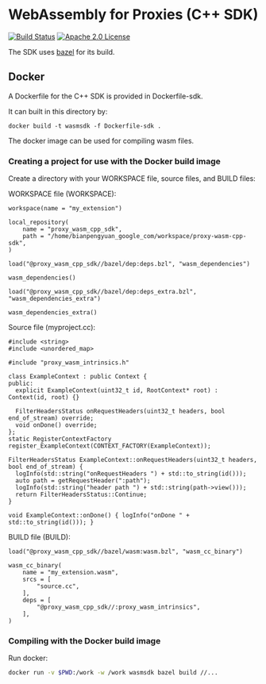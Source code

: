 # WebAssembly for Proxies (C++ SDK)

[![Build Status][build-badge]][build-link]
[![Apache 2.0 License][license-badge]][license-link]

The SDK uses [bazel](https://bazel.build/) for its build. 

## Docker

A Dockerfile for the C++ SDK is provided in Dockerfile-sdk.

It can built in this directory by:

```
docker build -t wasmsdk -f Dockerfile-sdk .
```

The docker image can be used for compiling wasm files.

### Creating a project for use with the Docker build image

Create a directory with your WORKSPACE file, source files, and BUILD files:

WORKSPACE file (WORKSPACE):

```
workspace(name = "my_extension")

local_repository(
    name = "proxy_wasm_cpp_sdk",
    path = "/home/bianpengyuan_google_com/workspace/proxy-wasm-cpp-sdk",
)

load("@proxy_wasm_cpp_sdk//bazel/dep:deps.bzl", "wasm_dependencies")

wasm_dependencies()

load("@proxy_wasm_cpp_sdk//bazel/dep:deps_extra.bzl", "wasm_dependencies_extra")

wasm_dependencies_extra()
```

Source file (myproject.cc):

```
#include <string>
#include <unordered_map>

#include "proxy_wasm_intrinsics.h"

class ExampleContext : public Context {
public:
  explicit ExampleContext(uint32_t id, RootContext* root) : Context(id, root) {}

  FilterHeadersStatus onRequestHeaders(uint32_t headers, bool end_of_stream) override;
  void onDone() override;
};
static RegisterContextFactory register_ExampleContext(CONTEXT_FACTORY(ExampleContext));

FilterHeadersStatus ExampleContext::onRequestHeaders(uint32_t headers, bool end_of_stream) {
  logInfo(std::string("onRequestHeaders ") + std::to_string(id()));
  auto path = getRequestHeader(":path");
  logInfo(std::string("header path ") + std::string(path->view()));
  return FilterHeadersStatus::Continue;
}

void ExampleContext::onDone() { logInfo("onDone " + std::to_string(id())); }
```

BUILD file (BUILD):

```
load("@proxy_wasm_cpp_sdk//bazel/wasm:wasm.bzl", "wasm_cc_binary")

wasm_cc_binary(
    name = "my_extension.wasm",
    srcs = [
        "source.cc",
    ],
    deps = [
        "@proxy_wasm_cpp_sdk//:proxy_wasm_intrinsics",
    ],
)
```

### Compiling with the Docker build image

Run docker:

```bash
docker run -v $PWD:/work -w /work wasmsdk bazel build //...
```

[build-badge]: https://github.com/proxy-wasm/proxy-wasm-cpp-sdk/workflows/C++/badge.svg?branch=master
[build-link]: https://github.com/proxy-wasm/proxy-wasm-cpp-sdk/actions?query=workflow%3AC%2B%2B+branch%3Amaster
[license-badge]: https://img.shields.io/github/license/proxy-wasm/proxy-wasm-cpp-sdk
[license-link]: https://github.com/proxy-wasm/proxy-wasm-cpp-sdk/blob/master/LICENSE
